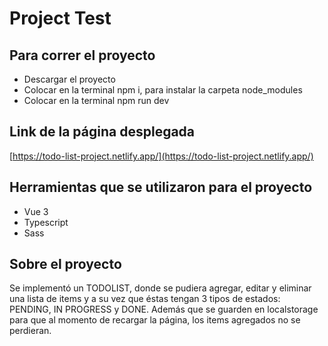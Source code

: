 # Project Test 

## Para correr el proyecto
- Descargar el proyecto
- Colocar en la terminal npm i, para instalar la carpeta node_modules
- Colocar en la terminal npm run dev

## Link de la página desplegada
[https://todo-list-project.netlify.app/](https://todo-list-project.netlify.app/)

## Herramientas que se utilizaron para el proyecto
- Vue 3
- Typescript
- Sass

## Sobre el proyecto
Se implementó un TODOLIST, donde se pudiera agregar, editar y eliminar una lista de items y a su vez que éstas tengan 3 tipos de estados: PENDING, IN PROGRESS y DONE.
Además que se guarden en localstorage para que al momento de recargar la página, los items agregados no se perdieran.